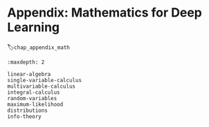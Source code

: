 # Appendix: Mathematics for Deep Learning
:label:`chap_appendix_math`

```toc
:maxdepth: 2

linear-algebra
single-variable-calculus
multivariable-calculus
integral-calculus
random-variables
maximum-likelihood
distributions
info-theory
```
